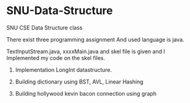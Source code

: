# SNU-Data-Structure
SNU CSE Data Structure class

There exist three programming assignment And used language is java. <br/>

TextInputStream.java, xxxxMain.java and skel file is given and I Implemented my code on the skel files.

1. Implementation LongInt datastructure.  
   
2. Building dictionary using BST, AVL, Linear Hashing 

3. Building hollywood kevin bacon connection using graph

